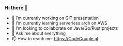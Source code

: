 ### Hi there 👋

- 🔭 I’m currently working on GIT presentation
- 🌱 I’m currently learning serverless arch on AWS
- 👯 I’m looking to collaborate on Java/Go/Rust projects
- 💬 Ask me about everything 
- 📫 How to reach me: https://CodeCouple.pl
